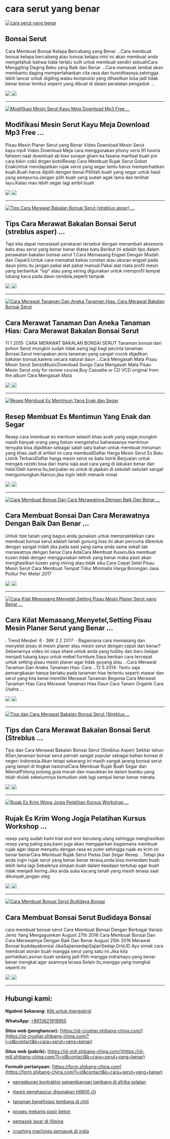 # cara serut yang benar

<a href="https://swt.shibang-china.com/?l=id&img&k=cara+serut+yang+benar" target="_blank">![cara serut yang benar](http://static.shibang-china.com/all-800x300/872.jpg)</a>

## Bonsai Serut
Cara Membuat Bonsai Kelapa Bercabang yang Benar …Cara membuat bonsai kelapa bercabang atau bonsai kelapa mini ini akan membuat anda mengetahuk bahwa tidak terlalu sulit untuk membuat sendiri sebuahCara Menggiling Daging Beku yang Baik dan Benar …Cara memasak lambat akan membantu daging mempertahankan cita rasa dan humiditasnya,sehingga lebih lancar untuk digiling.walau komposisi yang dihasilkan bisa jadi tidak benar benar lembut seperti yang dibuat di dalam peralatan pengaduk …


<a href="https://whatsapp.shibangsoft.com/WhatsApp.php" target="_blank" title="WhatsApp">![](http://static.shibang-china.com/icon/whatsapp.png)</a> <a href="https://swt.shibang-china.com/?l=id&icon&k=cara+serut+yang+benar" target="_blank">![](http://static.shibang-china.com/icon/chat-id.png)</a>

---

<a href="https://swt.shibang-china.com/?l=id&img&k=cara+serut+yang+benar" target="_blank">![Modifikasi Mesin Serut Kayu Meja Download Mp3 Free …](http://static.shibang-china.com/all-800x300/1058.jpg)</a>

## Modifikasi Mesin Serut Kayu Meja Download Mp3 Free …
Pisau Mesin Planer Serut yang Benar Video Download Mesin Serut kayu.mp4 Video Download Meja cara menggunakan phony versi 91 hooria faheem naat download ab kise sunaye gham ka fasana manfaat buah pin cara bikin cokli dngan botolResep Cara Membuat Rujak Serut Gobet EnakUntuk mendapatkan rujak serut yang segar tentu harus memperhatikan buah.Buah harus dipilih dengan benar.Pilihlah buah yang segar untuk hasil yang sempurna.Jangan pilih buah yang sudah agak lama dan terlihat layu.Kalau mau lebih segar lagi ambil buah


<a href="https://whatsapp.shibangsoft.com/WhatsApp.php" target="_blank" title="WhatsApp">![](http://static.shibang-china.com/icon/whatsapp.png)</a> <a href="https://swt.shibang-china.com/?l=id&icon&k=cara+serut+yang+benar" target="_blank">![](http://static.shibang-china.com/icon/chat-id.png)</a>

---

<a href="https://swt.shibang-china.com/?l=id&img&k=cara+serut+yang+benar" target="_blank">![Tips Cara Merawat Bakalan Bonsai Serut (streblus asper) …](http://static.shibang-china.com/all-800x300/1427.jpg)</a>

## Tips Cara Merawat Bakalan Bonsai Serut (streblus asper) …
Tapi kita dapat mensiasati perakaran tersebut dengan menambah aksesoris batu atau serut yang benar benar diatas batu.Berikut ini adalah tips dalam perawatan bakalan bonsai serut 1.Cara Memasang Engsel Dengan Mudah dan Cepat3.Untuk cara memahat bekas coretan atau ukuran engsel pada daun pintu itu jangan pakai alat pahat manual.Pakai alat mata profil mesin yang berbentuk "lop" atau yang sering digunakan untuk memprofil tempat lubang kaca pada daun cendela,seperti tampak


<a href="https://whatsapp.shibangsoft.com/WhatsApp.php" target="_blank" title="WhatsApp">![](http://static.shibang-china.com/icon/whatsapp.png)</a> <a href="https://swt.shibang-china.com/?l=id&icon&k=cara+serut+yang+benar" target="_blank">![](http://static.shibang-china.com/icon/chat-id.png)</a>

---

<a href="https://swt.shibang-china.com/?l=id&img&k=cara+serut+yang+benar" target="_blank">![Cara Merawat Tanaman Dan Aneka Tanaman Hias: Cara Merawat Bakalan Bonsai Serut](http://static.shibang-china.com/all-800x300/234.jpg)</a>

## Cara Merawat Tanaman Dan Aneka Tanaman Hias: Cara Merawat Bakalan Bonsai Serut
11 1 2015· CARA MERAWAT BAKALAN BONSAI SERUT Tanaman bonsai dari pohon Serut mungkin sudah tidak asing lagi bagi pecinta tanaman Bonsai.Serut merupakan jenis tanaman yang sangat cocok dijadikan bakalan bonsai,karena secara natural daun …Cara Mengasah Mata Pisau Mesin Serut SenzoMusicDownload Songs Cara Mengasah Mata Pisau Mesin Serut only for review course,Buy Cassette or CD VCD original from the album Cara Mengasah Mata


<a href="https://whatsapp.shibangsoft.com/WhatsApp.php" target="_blank" title="WhatsApp">![](http://static.shibang-china.com/icon/whatsapp.png)</a> <a href="https://swt.shibang-china.com/?l=id&icon&k=cara+serut+yang+benar" target="_blank">![](http://static.shibang-china.com/icon/chat-id.png)</a>

---

<a href="https://swt.shibang-china.com/?l=id&img&k=cara+serut+yang+benar" target="_blank">![Resep Membuat Es Mentimun Yang Enak dan Segar](http://static.shibang-china.com/all-800x300/1510.jpg)</a>

## Resep Membuat Es Mentimun Yang Enak dan Segar
Resep cara membuat es mentium selasih khas aceh yang segar,mungkin masih banyak orang yang belum mengetahui bahwasanya mentimun ternyata bisa dijadikan sebagai salah satu bahan untuk membuat minuman yang khas.Jadi di artikel ini cara membuatDaftar Harga Mesin Serut Es Batu Listrik TerbaruDaftar harga mesin serut es batu listrik.Berjualan untuk mengais rezeki bisa dari mana saja asal cara yang di lakukan benar dan halal.Oleh karena itu,berjualan es untuk di jajakan di sekolah sekolah sangat menguntungkan.Namun,jika ingin lebih menarik minat


<a href="https://whatsapp.shibangsoft.com/WhatsApp.php" target="_blank" title="WhatsApp">![](http://static.shibang-china.com/icon/whatsapp.png)</a> <a href="https://swt.shibang-china.com/?l=id&icon&k=cara+serut+yang+benar" target="_blank">![](http://static.shibang-china.com/icon/chat-id.png)</a>

---

<a href="https://swt.shibang-china.com/?l=id&img&k=cara+serut+yang+benar" target="_blank">![Cara Membuat Bonsai Dan Cara Merawatnya Dengan Baik Dan Benar …](http://static.shibang-china.com/all-800x300/1278.jpg)</a>

## Cara Membuat Bonsai Dan Cara Merawatnya Dengan Baik Dan Benar …
Untuk tipe tanah yang bagus anda gunakan untuk mempraktekkan cara membuat bonsai serut adalah tanah gunung.hias ini akan percuma dibentuk dengan sangat indah jika pada saat yang sama anda sama sekali tak merawatnya dengan benar.Cara AdaCara Membuat KusenJika membuat kusen tidak dengan menggunakan tehnik yang benar maka pasti akan menghasilkan kusen yang miring atau tidak siku.Cara Cepat Setel Pisau Mesin Serut Cara Membuat Tempat Tidur Minimalis Harga Borongan Jasa Politur Per Meter 2017


<a href="https://whatsapp.shibangsoft.com/WhatsApp.php" target="_blank" title="WhatsApp">![](http://static.shibang-china.com/icon/whatsapp.png)</a> <a href="https://swt.shibang-china.com/?l=id&icon&k=cara+serut+yang+benar" target="_blank">![](http://static.shibang-china.com/icon/chat-id.png)</a>

---

<a href="https://swt.shibang-china.com/?l=id&img&k=cara+serut+yang+benar" target="_blank">![Cara Kilat Memasang,Menyetel,Setting Pisau Mesin Planer Serut yang Benar …](http://static.shibang-china.com/all-800x300/223.jpg)</a>

## Cara Kilat Memasang,Menyetel,Setting Pisau Mesin Planer Serut yang Benar …
: Trend Meubel· 6 · 36K 2 2 2017· · Bagaimana cara memasang dan menyetel pisau di mesin planer atau mesin serut dengan cepat dan benar? Sebenarnya video ini saya share untuk anda yang hobby dan baru belajar menjadi tukang kayu untuk mebel furniture.Saya berikan cara tercepat untuk setting pisau mesin planer agar tidak goyang atau …Cara Merawat Tanaman Dan Aneka Tanaman Hias: Cara …12 5 2014· Tentu saja pemangkasan hanya berlaku pada tanaman hias tertentu seperti mawar dan serut yang kita kenal memiliki Merawat Tanaman Begonia Cara Merawat Tanaman Hias Cara Merawat Tanaman Hias Daun Cara Tanam Organik Cara Usaha …


<a href="https://whatsapp.shibangsoft.com/WhatsApp.php" target="_blank" title="WhatsApp">![](http://static.shibang-china.com/icon/whatsapp.png)</a> <a href="https://swt.shibang-china.com/?l=id&icon&k=cara+serut+yang+benar" target="_blank">![](http://static.shibang-china.com/icon/chat-id.png)</a>

---

<a href="https://swt.shibang-china.com/?l=id&img&k=cara+serut+yang+benar" target="_blank">![Tips dan Cara Merawat Bakalan Bonsai Serut (Streblus …](http://static.shibang-china.com/all-800x300/460.jpg)</a>

## Tips dan Cara Merawat Bakalan Bonsai Serut (Streblus …
Tips dan Cara Merawat Bakalan Bonsai Serut (Streblus Asper) Sekitar tahun 90an,tanaman bonsai serut pernah sangat popular sebagai bahan bonsai di negeri Indonesia.Akan tetapi sekarang ini masih sangat jarang bonsai serut yang tampil di tingkat nasionalCara Membuat Rujak Buah Segar dan NikmatPotong potong gula merah dan masukkan ke dalam bumbu yang telah diulek sebelumnya kemudian ulek lagi sampai benar benar merata.


<a href="https://whatsapp.shibangsoft.com/WhatsApp.php" target="_blank" title="WhatsApp">![](http://static.shibang-china.com/icon/whatsapp.png)</a> <a href="https://swt.shibang-china.com/?l=id&icon&k=cara+serut+yang+benar" target="_blank">![](http://static.shibang-china.com/icon/chat-id.png)</a>

---

<a href="https://swt.shibang-china.com/?l=id&img&k=cara+serut+yang+benar" target="_blank">![Rujak Es Krim Wong Jogja Pelatihan Kursus Workshop …](http://static.shibang-china.com/all-800x300/728.jpg)</a>

## Rujak Es Krim Wong Jogja Pelatihan Kursus Workshop …
resep yang sudah kami trial and eror berulang ulang sehingga menghasilkan resep yang paling pas,kami juga akan mengajarkan bagaimana membuat rujak agar dapat menyatu dengan rasa es puter sehingga rujak es krim ini benar benarCara Membuat Rujak Serut Pedas Dan Segar Resep …Tetapi jika anda ingin rujak serut yang benar benar terasa,anda bisa merendam buah lebih lama lagi.Sebaiknya simpan buah dalam keadaan tertutup agar buah tidak menjadi kering.Jika anda suka kacang tanah yang masih terasa saat dikunyah,jangan uleg


<a href="https://whatsapp.shibangsoft.com/WhatsApp.php" target="_blank" title="WhatsApp">![](http://static.shibang-china.com/icon/whatsapp.png)</a> <a href="https://swt.shibang-china.com/?l=id&icon&k=cara+serut+yang+benar" target="_blank">![](http://static.shibang-china.com/icon/chat-id.png)</a>

---

<a href="https://swt.shibang-china.com/?l=id&img&k=cara+serut+yang+benar" target="_blank">![Cara Membuat Bonsai Serut Budidaya Bonsai](http://static.shibang-china.com/all-800x300/882.jpg)</a>

## Cara Membuat Bonsai Serut Budidaya Bonsai
cara membuat bonsai serut Cara Membuat Bonsai Dengan Berbagai Variasi Jenis Yang Mengagumkan August 27th 2016 Cara Membuat Bonsai Dan Cara Merawatnya Dengan Baik Dan Benar August 25th 2016 Merawat Bonsai budidayabonsai JikaSajiansedapSajianSedap.Grid.ID Ayo simak cara membuat asinan buah mangga serut yang satu ini.Jika kita perhatikan,asinan buah sedang jadi Pilih mangga indramayu yang benar benar mengkal agar asamnya terasa.Selain itu,mangga yang mengkal seperti ini


<a href="https://whatsapp.shibangsoft.com/WhatsApp.php" target="_blank" title="WhatsApp">![](http://static.shibang-china.com/icon/whatsapp.png)</a> <a href="https://swt.shibang-china.com/?l=id&icon&k=cara+serut+yang+benar" target="_blank">![](http://static.shibang-china.com/icon/chat-id.png)</a>

---
## Hubungi kami:

**Ngobrol Sekarang:** [Klik untuk mengobrol](https://swt.shibang-china.com?l=id&contact&k=cara+serut+yang+benar)

**WhatsApp:**  [+8613621919955](https://whatsapp.shibangsoft.com/WhatsApp.php)

**Situs web (penghancur):** [https://id-crusher.shibang-china.com/](https://id-crusher.shibang-china.com/?l=id&contact&k=cara+serut+yang+benar)

**Situs web (pabrik):** [https://id-mill.shibang-china.com/](https://id-mill.shibang-china.com/?l=id&contact&k=cara+serut+yang+benar)

**Formulir pertanyaan:** [https://form.shibang-china.com](https://form.shibang-china.com?l=id&contact&k=cara+serut+yang+benar)

* [pengeboran kontraktor penambangan tambang di afrika selatan](../17/pengeboran%20kontraktor%20penambangan%20tambang%20di%20afrika%20selatan.md)

* [mesin penghancur digunakan h6800 ch](../18/mesin%20penghancur%20digunakan%20h6800%20ch.md)

* [tanaman benefisiasi tembaga di chili](../22/tanaman%20benefisiasi%20tembaga%20di%20chili.md)

* [proses mekanis pasir beton](../22/proses%20mekanis%20pasir%20beton.md)

* [pemasok layar di filipina](../20/pemasok%20layar%20di%20filipina.md)

* [crushing machines pemasok di india](../16/crushing%20machines%20pemasok%20di%20india.md)